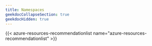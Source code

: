 ```yaml
---
title: Namespaces
geekdocCollapseSection: true
geekdocHidden: true
---
```


{{< azure-resources-recommendationlist name="azure-resources-recommendationlist" >}}
